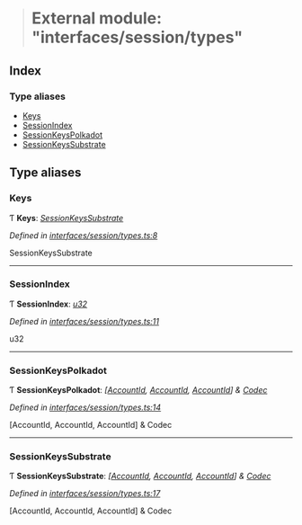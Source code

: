 > # External module: "interfaces/session/types"

## Index

### Type aliases

* [Keys](_interfaces_session_types_.md#keys)
* [SessionIndex](_interfaces_session_types_.md#sessionindex)
* [SessionKeysPolkadot](_interfaces_session_types_.md#sessionkeyspolkadot)
* [SessionKeysSubstrate](_interfaces_session_types_.md#sessionkeyssubstrate)

## Type aliases

###  Keys

Ƭ **Keys**: *[SessionKeysSubstrate](_interfaces_session_types_.md#sessionkeyssubstrate)*

*Defined in [interfaces/session/types.ts:8](https://github.com/polkadot-js/api/blob/debb1dc/packages/types/src/interfaces/session/types.ts#L8)*

SessionKeysSubstrate

___

###  SessionIndex

Ƭ **SessionIndex**: *[u32](../interfaces/_interfaceregistry_.interfaceregistry.md#u32)*

*Defined in [interfaces/session/types.ts:11](https://github.com/polkadot-js/api/blob/debb1dc/packages/types/src/interfaces/session/types.ts#L11)*

u32

___

###  SessionKeysPolkadot

Ƭ **SessionKeysPolkadot**: *[[AccountId](../classes/_primitive_generic_accountid_.accountid.md), [AccountId](../classes/_primitive_generic_accountid_.accountid.md), [AccountId](../classes/_primitive_generic_accountid_.accountid.md)] & [Codec](../interfaces/_types_.codec.md)*

*Defined in [interfaces/session/types.ts:14](https://github.com/polkadot-js/api/blob/debb1dc/packages/types/src/interfaces/session/types.ts#L14)*

[AccountId, AccountId, AccountId] & Codec

___

###  SessionKeysSubstrate

Ƭ **SessionKeysSubstrate**: *[[AccountId](../classes/_primitive_generic_accountid_.accountid.md), [AccountId](../classes/_primitive_generic_accountid_.accountid.md), [AccountId](../classes/_primitive_generic_accountid_.accountid.md)] & [Codec](../interfaces/_types_.codec.md)*

*Defined in [interfaces/session/types.ts:17](https://github.com/polkadot-js/api/blob/debb1dc/packages/types/src/interfaces/session/types.ts#L17)*

[AccountId, AccountId, AccountId] & Codec